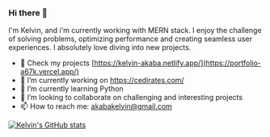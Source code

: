 ### Hi there 👋

I'm Kelvin, and i'm currently working with MERN stack. I enjoy the challenge of solving problems, optimizing performance and creating seamless user experiences. I absolutely love diving into new projects.

- 💼 Check my projects [https://kelvin-akaba.netlify.app/](https://portfolio-a67k.vercel.app/)
- 🔭 I’m currently working on https://cedirates.com/
- 🌱 I’m currently learning Python
- 👯 I’m looking to collaborate on challenging and interesting projects
- 📫 How to reach me: akabakelvin@gmail.com


[![Kelvin's GitHub stats](https://github-readme-stats.vercel.app/api?username=eakelvin)](https://github.com/anuraghazra/github-readme-stats)

<!--
**eakelvin/eakelvin** is a ✨ _special_ ✨ repository because its `README.md` (this file) appears on your GitHub profile.

Here are some ideas to get you started:
- 🤔 I’m looking for help with ...
- 💬 Ask me about ...
- ⚡ Fun fact: ...
-->
